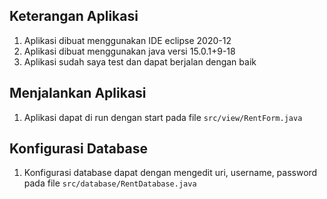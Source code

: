 ## Keterangan Aplikasi
1. Aplikasi dibuat menggunakan IDE eclipse 2020-12
2. Aplikasi dibuat menggunakan java versi 15.0.1+9-18
3. Aplikasi sudah saya test dan dapat berjalan dengan baik

## Menjalankan Aplikasi
1. Aplikasi dapat di run dengan start pada file `src/view/RentForm.java`

## Konfigurasi Database
1. Konfigurasi database dapat dengan mengedit uri, username, password pada file `src/database/RentDatabase.java`
